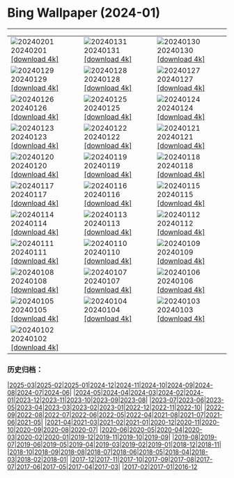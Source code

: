 # Bing Wallpaper (2024-01)
**************

<table><tr><td><img class="wallpaper" src="https://www.bing.com/th?id=OHR.HalbinselJasmund_IT-IT4499863722_1920x1080.jpg" alt="20240201"> 20240201 <a href="https://www.bing.com/th?id=OHR.HalbinselJasmund_IT-IT4499863722_UHD.jpg">[download 4k]</a></td><td><img class="wallpaper" src="https://www.bing.com/th?id=OHR.ZebraMother_IT-IT4043343068_1920x1080.jpg" alt="20240131"> 20240131 <a href="https://www.bing.com/th?id=OHR.ZebraMother_IT-IT4043343068_UHD.jpg">[download 4k]</a></td><td><img class="wallpaper" src="https://www.bing.com/th?id=OHR.AlbaceteSpain_IT-IT3657513736_1920x1080.jpg" alt="20240130"> 20240130 <a href="https://www.bing.com/th?id=OHR.AlbaceteSpain_IT-IT3657513736_UHD.jpg">[download 4k]</a></td></tr><tr><td><img class="wallpaper" src="https://www.bing.com/th?id=OHR.GollingerFalls_IT-IT3317217540_1920x1080.jpg" alt="20240129"> 20240129 <a href="https://www.bing.com/th?id=OHR.GollingerFalls_IT-IT3317217540_UHD.jpg">[download 4k]</a></td><td><img class="wallpaper" src="https://www.bing.com/th?id=OHR.ChannelOutback_IT-IT0059174441_1920x1080.jpg" alt="20240128"> 20240128 <a href="https://www.bing.com/th?id=OHR.ChannelOutback_IT-IT0059174441_UHD.jpg">[download 4k]</a></td><td><img class="wallpaper" src="https://www.bing.com/th?id=OHR.VeniceMask_IT-IT8837676102_1920x1080.jpg" alt="20240127"> 20240127 <a href="https://www.bing.com/th?id=OHR.VeniceMask_IT-IT8837676102_UHD.jpg">[download 4k]</a></td></tr><tr><td><img class="wallpaper" src="https://www.bing.com/th?id=OHR.HawkOwl_IT-IT8168664237_1920x1080.jpg" alt="20240126"> 20240126 <a href="https://www.bing.com/th?id=OHR.HawkOwl_IT-IT8168664237_UHD.jpg">[download 4k]</a></td><td><img class="wallpaper" src="https://www.bing.com/th?id=OHR.DwynwensDay_IT-IT3386589226_1920x1080.jpg" alt="20240125"> 20240125 <a href="https://www.bing.com/th?id=OHR.DwynwensDay_IT-IT3386589226_UHD.jpg">[download 4k]</a></td><td><img class="wallpaper" src="https://www.bing.com/th?id=OHR.AbruzzoGranSasso_IT-IT5897224471_1920x1080.jpg" alt="20240124"> 20240124 <a href="https://www.bing.com/th?id=OHR.AbruzzoGranSasso_IT-IT5897224471_UHD.jpg">[download 4k]</a></td></tr><tr><td><img class="wallpaper" src="https://www.bing.com/th?id=OHR.MaldivesAtolls_IT-IT6509796728_1920x1080.jpg" alt="20240123"> 20240123 <a href="https://www.bing.com/th?id=OHR.MaldivesAtolls_IT-IT6509796728_UHD.jpg">[download 4k]</a></td><td><img class="wallpaper" src="https://www.bing.com/th?id=OHR.SantaCruzSunrise_IT-IT2418215934_1920x1080.jpg" alt="20240122"> 20240122 <a href="https://www.bing.com/th?id=OHR.SantaCruzSunrise_IT-IT2418215934_UHD.jpg">[download 4k]</a></td><td><img class="wallpaper" src="https://www.bing.com/th?id=OHR.SquirrelNetherlands_IT-IT1961289620_1920x1080.jpg" alt="20240121"> 20240121 <a href="https://www.bing.com/th?id=OHR.SquirrelNetherlands_IT-IT1961289620_UHD.jpg">[download 4k]</a></td></tr><tr><td><img class="wallpaper" src="https://www.bing.com/th?id=OHR.MacaroniPenguins_IT-IT1123912901_1920x1080.jpg" alt="20240120"> 20240120 <a href="https://www.bing.com/th?id=OHR.MacaroniPenguins_IT-IT1123912901_UHD.jpg">[download 4k]</a></td><td><img class="wallpaper" src="https://www.bing.com/th?id=OHR.PlitviceWinter_IT-IT0587144378_1920x1080.jpg" alt="20240119"> 20240119 <a href="https://www.bing.com/th?id=OHR.PlitviceWinter_IT-IT0587144378_UHD.jpg">[download 4k]</a></td><td><img class="wallpaper" src="https://www.bing.com/th?id=OHR.ParisBridge_IT-IT8868576406_1920x1080.jpg" alt="20240118"> 20240118 <a href="https://www.bing.com/th?id=OHR.ParisBridge_IT-IT8868576406_UHD.jpg">[download 4k]</a></td></tr><tr><td><img class="wallpaper" src="https://www.bing.com/th?id=OHR.SleepyWolf_IT-IT5699370388_1920x1080.jpg" alt="20240117"> 20240117 <a href="https://www.bing.com/th?id=OHR.SleepyWolf_IT-IT5699370388_UHD.jpg">[download 4k]</a></td><td><img class="wallpaper" src="https://www.bing.com/th?id=OHR.LakeLouise_IT-IT5093605505_1920x1080.jpg" alt="20240116"> 20240116 <a href="https://www.bing.com/th?id=OHR.LakeLouise_IT-IT5093605505_UHD.jpg">[download 4k]</a></td><td><img class="wallpaper" src="https://www.bing.com/th?id=OHR.IceChapel_IT-IT4504163641_1920x1080.jpg" alt="20240115"> 20240115 <a href="https://www.bing.com/th?id=OHR.IceChapel_IT-IT4504163641_UHD.jpg">[download 4k]</a></td></tr><tr><td><img class="wallpaper" src="https://www.bing.com/th?id=OHR.HokkaidoSwans_IT-IT3824531235_1920x1080.jpg" alt="20240114"> 20240114 <a href="https://www.bing.com/th?id=OHR.HokkaidoSwans_IT-IT3824531235_UHD.jpg">[download 4k]</a></td><td><img class="wallpaper" src="https://www.bing.com/th?id=OHR.SanLucanoValley_IT-IT3035454153_1920x1080.jpg" alt="20240113"> 20240113 <a href="https://www.bing.com/th?id=OHR.SanLucanoValley_IT-IT3035454153_UHD.jpg">[download 4k]</a></td><td><img class="wallpaper" src="https://www.bing.com/th?id=OHR.BukhansanSeoul_IT-IT1722160676_1920x1080.jpg" alt="20240112"> 20240112 <a href="https://www.bing.com/th?id=OHR.BukhansanSeoul_IT-IT1722160676_UHD.jpg">[download 4k]</a></td></tr><tr><td><img class="wallpaper" src="https://www.bing.com/th?id=OHR.LynxSnow_IT-IT4529092262_1920x1080.jpg" alt="20240111"> 20240111 <a href="https://www.bing.com/th?id=OHR.LynxSnow_IT-IT4529092262_UHD.jpg">[download 4k]</a></td><td><img class="wallpaper" src="https://www.bing.com/th?id=OHR.MilopotamosStairs_IT-IT8276211075_1920x1080.jpg" alt="20240110"> 20240110 <a href="https://www.bing.com/th?id=OHR.MilopotamosStairs_IT-IT8276211075_UHD.jpg">[download 4k]</a></td><td><img class="wallpaper" src="https://www.bing.com/th?id=OHR.BalloonDay_IT-IT9345867684_1920x1080.jpg" alt="20240109"> 20240109 <a href="https://www.bing.com/th?id=OHR.BalloonDay_IT-IT9345867684_UHD.jpg">[download 4k]</a></td></tr><tr><td><img class="wallpaper" src="https://www.bing.com/th?id=OHR.BerninaPass_IT-IT0635782959_1920x1080.jpg" alt="20240108"> 20240108 <a href="https://www.bing.com/th?id=OHR.BerninaPass_IT-IT0635782959_UHD.jpg">[download 4k]</a></td><td><img class="wallpaper" src="https://www.bing.com/th?id=OHR.DevilsMarbles_IT-IT1859405943_1920x1080.jpg" alt="20240107"> 20240107 <a href="https://www.bing.com/th?id=OHR.DevilsMarbles_IT-IT1859405943_UHD.jpg">[download 4k]</a></td><td><img class="wallpaper" src="https://www.bing.com/th?id=OHR.BefanaPiazzaNavona_459973167_IT-IT4250570937_1920x1080.jpg" alt="20240106"> 20240106 <a href="https://www.bing.com/th?id=OHR.BefanaPiazzaNavona_459973167_IT-IT4250570937_UHD.jpg">[download 4k]</a></td></tr><tr><td><img class="wallpaper" src="https://www.bing.com/th?id=OHR.HarbinFestival_IT-IT2915874871_1920x1080.jpg" alt="20240105"> 20240105 <a href="https://www.bing.com/th?id=OHR.HarbinFestival_IT-IT2915874871_UHD.jpg">[download 4k]</a></td><td><img class="wallpaper" src="https://www.bing.com/th?id=OHR.GoldenGateLight_IT-IT6075752946_1920x1080.jpg" alt="20240104"> 20240104 <a href="https://www.bing.com/th?id=OHR.GoldenGateLight_IT-IT6075752946_UHD.jpg">[download 4k]</a></td><td><img class="wallpaper" src="https://www.bing.com/th?id=OHR.BodleianCeiling_IT-IT4543985613_1920x1080.jpg" alt="20240103"> 20240103 <a href="https://www.bing.com/th?id=OHR.BodleianCeiling_IT-IT4543985613_UHD.jpg">[download 4k]</a></td></tr><tr><td><img class="wallpaper" src="https://www.bing.com/th?id=OHR.BhutanSolstice_IT-IT4114371274_1920x1080.jpg" alt="20240102"> 20240102 <a href="https://www.bing.com/th?id=OHR.BhutanSolstice_IT-IT4114371274_UHD.jpg">[download 4k]</a></td><td></td><td></td></tr></table>

### 历史归档：

|[2025-03](/../2025-03/2025-03.md)|[2025-02](/../2025-02/2025-02.md)|[2025-01](/../2025-01/2025-01.md)|[2024-12](/../2024-12/2024-12.md)|[2024-11](/../2024-11/2024-11.md)|[2024-10](/../2024-10/2024-10.md)|[2024-09](/../2024-09/2024-09.md)|[2024-08](/../2024-08/2024-08.md)|[2024-07](/../2024-07/2024-07.md)|[2024-06](/../2024-06/2024-06.md)|
|[2024-05](/../2024-05/2024-05.md)|[2024-04](/../2024-04/2024-04.md)|[2024-03](/../2024-03/2024-03.md)|[2024-02](/../2024-02/2024-02.md)|[2024-01](/2024-01.md)|[2023-12](/../2023-12/2023-12.md)|[2023-11](/../2023-11/2023-11.md)|[2023-10](/../2023-10/2023-10.md)|[2023-09](/../2023-09/2023-09.md)|[2023-08](/../2023-08/2023-08.md)|
|[2023-07](/../2023-07/2023-07.md)|[2023-06](/../2023-06/2023-06.md)|[2023-05](/../2023-05/2023-05.md)|[2023-04](/../2023-04/2023-04.md)|[2023-03](/../2023-03/2023-03.md)|[2023-02](/../2023-02/2023-02.md)|[2023-01](/../2023-01/2023-01.md)|[2022-12](/../2022-12/2022-12.md)|[2022-11](/../2022-11/2022-11.md)|[2022-10](/../2022-10/2022-10.md)|
|[2022-09](/../2022-09/2022-09.md)|[2022-08](/../2022-08/2022-08.md)|[2022-07](/../2022-07/2022-07.md)|[2022-06](/../2022-06/2022-06.md)|[2022-05](/../2022-05/2022-05.md)|[2022-04](/../2022-04/2022-04.md)|[2021-08](/../2021-08/2021-08.md)|[2021-07](/../2021-07/2021-07.md)|[2021-06](/../2021-06/2021-06.md)|[2021-05](/../2021-05/2021-05.md)|
|[2021-04](/../2021-04/2021-04.md)|[2021-03](/../2021-03/2021-03.md)|[2021-02](/../2021-02/2021-02.md)|[2021-01](/../2021-01/2021-01.md)|[2020-12](/../2020-12/2020-12.md)|[2020-11](/../2020-11/2020-11.md)|[2020-10](/../2020-10/2020-10.md)|[2020-09](/../2020-09/2020-09.md)|[2020-08](/../2020-08/2020-08.md)|[2020-07](/../2020-07/2020-07.md)|
|[2020-06](/../2020-06/2020-06.md)|[2020-05](/../2020-05/2020-05.md)|[2020-04](/../2020-04/2020-04.md)|[2020-03](/../2020-03/2020-03.md)|[2020-02](/../2020-02/2020-02.md)|[2020-01](/../2020-01/2020-01.md)|[2019-12](/../2019-12/2019-12.md)|[2019-11](/../2019-11/2019-11.md)|[2019-10](/../2019-10/2019-10.md)|[2019-09](/../2019-09/2019-09.md)|
|[2019-08](/../2019-08/2019-08.md)|[2019-07](/../2019-07/2019-07.md)|[2019-06](/../2019-06/2019-06.md)|[2019-05](/../2019-05/2019-05.md)|[2019-04](/../2019-04/2019-04.md)|[2019-03](/../2019-03/2019-03.md)|[2019-02](/../2019-02/2019-02.md)|[2019-01](/../2019-01/2019-01.md)|[2018-12](/../2018-12/2018-12.md)|[2018-11](/../2018-11/2018-11.md)|
|[2018-10](/../2018-10/2018-10.md)|[2018-09](/../2018-09/2018-09.md)|[2018-08](/../2018-08/2018-08.md)|[2018-07](/../2018-07/2018-07.md)|[2018-06](/../2018-06/2018-06.md)|[2018-05](/../2018-05/2018-05.md)|[2018-04](/../2018-04/2018-04.md)|[2018-03](/../2018-03/2018-03.md)|[2018-02](/../2018-02/2018-02.md)|[2018-01](/../2018-01/2018-01.md)|
|[2017-12](/../2017-12/2017-12.md)|[2017-11](/../2017-11/2017-11.md)|[2017-10](/../2017-10/2017-10.md)|[2017-09](/../2017-09/2017-09.md)|[2017-08](/../2017-08/2017-08.md)|[2017-07](/../2017-07/2017-07.md)|[2017-06](/../2017-06/2017-06.md)|[2017-05](/../2017-05/2017-05.md)|[2017-04](/../2017-04/2017-04.md)|[2017-03](/../2017-03/2017-03.md)|
|[2017-02](/../2017-02/2017-02.md)|[2017-01](/../2017-01/2017-01.md)|[2016-12](/../2016-12/2016-12.md)
